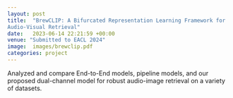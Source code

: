```yaml
---
layout: post
title:  "BrewCLIP: A Bifurcated Representation Learning Framework for
Audio-Visual Retrieval"
date:   2023-06-14 22:21:59 +00:00
venue: "Submitted to EACL 2024"
image:  images/brewclip.pdf
categories: project
---
```

Analyzed and compare End-to-End models, pipeline models, and our proposed dual-channel model for robust audio-image retrieval on a variety of datasets.